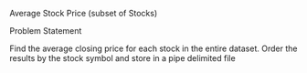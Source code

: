 Average Stock Price (subset of Stocks)

Problem Statement

Find the average closing price for each stock in the entire dataset. Order the results by the stock symbol and store in a pipe delimited file

